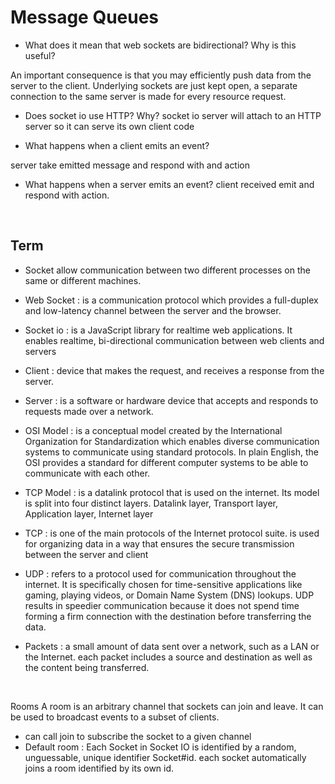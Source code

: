 # Message Queues

* What does it mean that web sockets are bidirectional? Why is this useful?

An important consequence is that you may efficiently push data from the server to the client. Underlying sockets are just kept open, a separate connection to the same server is made for every resource request.

* Does socket io use HTTP? Why?
socket io server will attach to an HTTP server so it can serve its own client code

* What happens when a client emits an event?

 server take emitted message and respond with and action


* What happens when a server emits an event?
 client received emit and respond with action.


<br>

## Term

* Socket  allow communication between two different processes on the same or different machines.

* Web Socket : is a communication protocol which provides a full-duplex and low-latency channel between the server and the browser.

* Socket io :  is a JavaScript library for realtime web applications. It enables realtime, bi-directional communication between web clients and servers

* Client :  device that makes the request, and receives a response from the server.

* Server :  is a software or hardware device that accepts and responds to requests made over a network. 

* OSI Model : is a conceptual model created by the International Organization for Standardization which enables diverse communication systems to communicate using standard protocols. In plain English, the OSI provides a standard for different computer systems to be able to communicate with each other.

* TCP Model :  is a datalink protocol that is used on the internet. Its model is split into four distinct layers. 
Datalink layer, Transport layer, Application layer, Internet layer

* TCP :  is one of the main protocols of the Internet protocol suite.
 is used for organizing data in a way that ensures the secure transmission between the server and client

* UDP : refers to a protocol used for communication throughout the internet. It is specifically chosen for time-sensitive applications like gaming, playing videos, or Domain Name System (DNS) lookups. UDP results in speedier communication because it does not spend time forming a firm connection with the destination before transferring the data.

* Packets : a small amount of data sent over a network, such as a LAN or the Internet. each packet includes a source and destination as well as the content being transferred.


<br>

Rooms
A room is an arbitrary channel that sockets can join and leave. It can be used to broadcast events to a subset of clients.

* can call join to subscribe the socket to a given channel
* Default room : Each Socket in Socket IO is identified by a random, unguessable, unique identifier Socket#id. each socket automatically joins a room identified by its own id.